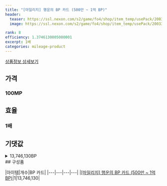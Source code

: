 ```yaml
---
title: "[마일리지] 행운의 BP 카드 (500만 ~ 1억 BP)"
header:
  teaser: https://ssl.nexon.com/s2/game/fo4/shop/item_temp/usePack/200337001.png
  image: https://ssl.nexon.com/s2/game/fo4/shop/item_temp/usePack/200337001.png

rank: 8
efficiency: 1.3746130005000001
excerpt: 1배
categories: mileage-product
---
```

[상품정보 상세보기](https://shop.fifaonline4.nexon.com/Shop/View?strPid=31102)


## 가격
### 100MP
## 효율
### 1배
## 기댓값
<details>
<summary>13,746,130BP</summary>
<div markdown="1">
- BP 카드 13,746,130BP

</div>
</details>
## 구성품

|아이템|개수|BP 카드|
|---|---|---|---|
|[[마일리지] 행운의 BP 카드 (500만 ~ 1억 BP)](/bp/7224)|1|13,746,130|
